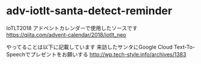 # adv-iotlt-santa-detect-reminder
IoTLT2018 アドベントカレンダーで使用したソースです
https://qiita.com/advent-calendar/2018/iotlt_neo

やってることは以下に記載しています
来訪したサンタにGoogle Cloud Text-To-Speechでプレゼントをお願いする
http://wp.tech-style.info/archives/1383
